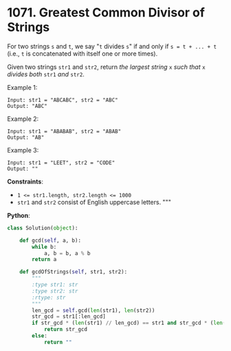 # 1071. Greatest Common Divisor of Strings

For two strings `s` and `t`, we say "`t` divides `s`" if and only if `s = t + ... + t` (i.e., `t` is concatenated with itself one or more times).

Given two strings `str1` and `str2`, return _the largest string_ `x` _such that_ `x` _divides both_ `str1` _and_ `str2`.

Example 1:
```
Input: str1 = "ABCABC", str2 = "ABC"
Output: "ABC"
```
Example 2:
```
Input: str1 = "ABABAB", str2 = "ABAB"
Output: "AB"
```
Example 3:
```
Input: str1 = "LEET", str2 = "CODE"
Output: ""
```

__Constraints__:

* `1 <= str1.length, str2.length <= 1000`
* `str1` and `str2` consist of English uppercase letters.
"""

__Python__:
```python
class Solution(object):

    def gcd(self, a, b):
        while b:
            a, b = b, a % b
        return a

    def gcdOfStrings(self, str1, str2):
        """
        :type str1: str
        :type str2: str
        :rtype: str
        """
        len_gcd = self.gcd(len(str1), len(str2))
        str_gcd = str1[:len_gcd]
        if str_gcd * (len(str1) // len_gcd) == str1 and str_gcd * (len(str2) // len_gcd) == str2:
            return str_gcd
        else:
            return ""
```